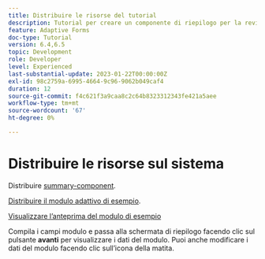 ```yaml
---
title: Distribuire le risorse del tutorial
description: Tutorial per creare un componente di riepilogo per la revisione dei dati del modulo prima dell’invio.
feature: Adaptive Forms
doc-type: Tutorial
version: 6.4,6.5
topic: Development
role: Developer
level: Experienced
last-substantial-update: 2023-01-22T00:00:00Z
exl-id: 98c2759a-6995-4664-9c96-9062b049caf4
duration: 12
source-git-commit: f4c621f3a9caa8c2c64b8323312343fe421a5aee
workflow-type: tm+mt
source-wordcount: '67'
ht-degree: 0%

---
```


# Distribuire le risorse sul sistema

Distribuire [summary-component](assets/summarize-component.zip).

[Distribuire il modulo adattivo di esempio](assets/sample-adaptive-form.zip).

[Visualizzare l’anteprima del modulo di esempio](http://localhost:4502/content/dam/formsanddocuments/testsummary/jcr:content?wcmmode=disabled)

Compila i campi modulo e passa alla schermata di riepilogo facendo clic sul pulsante **avanti** per visualizzare i dati del modulo. Puoi anche modificare i dati del modulo facendo clic sull’icona della matita.
